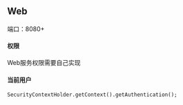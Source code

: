 ## Web

端口：8080+

#### 权限

Web服务权限需要自己实现

#### 当前用户

```
SecurityContextHolder.getContext().getAuthentication();
```